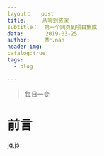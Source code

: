 ```yaml
---  
layout：   post
title:     从零到资深
subtitle：  第一个网页到项目集成
data:       2019-03-25
author:     Mr.nan
header-img:
catalog:true
tags:
  - blog
  
---
```

>每日一变
# 前言
jq,js

